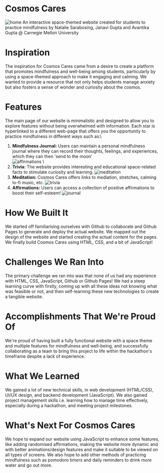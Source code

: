 # Cosmos Cares 
![home](https://github.com/guptajanavi/cosmos-cares/assets/79553848/649d146c-ecbf-49d3-bcb0-f2f431c85e64)
An interactive space-themed website created for students to practice mindfulness by Natalie Sarabosing, Janavi Gupta and Avantika Gupta @ Carnegie Mellon University

# Inspiration
The inspiration for Cosmos Cares came from a desire to create a platform that promotes mindfulness and well-being among students, particularly by using a space-themed approach to make it engaging and calming. We wanted to provide a resource that not only helps students manage anxiety but also fosters a sense of wonder and curiosity about the cosmos.

# Features
The main page of our website is minimalistic and designed to allow you to explore features without being overwhelmed with information. Each star is hyperlinked to a different web-page that offers you the opportunity to practice mindfulness in different ways such as:\

1. **Mindfulness Journal:** Users can maintain a personal mindfulness journal where they can record their thoughts, feelings, and experiences, which they can then 'send to the moon'\
![affirmations](https://github.com/guptajanavi/cosmos-cares/assets/79553848/77748f6c-beb5-4956-a841-5be235fcc83f)
\
2. **Trivia:** The website provides interesting and educational space-related facts to stimulate curiosity and learning. 
![meditation](https://github.com/guptajanavi/cosmos-cares/assets/79553848/88cdf3f1-78fe-4b64-a8ef-630feaf2a566)
3. **Meditation:** Cosmos Cares offers links to mediation, stretches, calming lo-fi music, etc.
![trivia](https://github.com/guptajanavi/cosmos-cares/assets/79553848/192271f2-8fed-4466-af1e-658e1dc12b56)
4. **Affirmations:** Users can access a collection of positive affirmations to boost their self-esteem!
![journal](https://github.com/guptajanavi/cosmos-cares/assets/79553848/dca1eaf2-77fe-42fc-a68f-f4fd357b7e64)

# How We Built It
We started off familiarising ourselves with Github to collaborate and Github Pages to generate and deploy the actual website. We mapped out the design of the website and started creating the actual content for the pages. We finally build Cosmos Cares using HTML, CSS, and a bit of JavaScript!

# Challenges We Ran Into
The primary challenge we ran into was that none of us had any experience with HTML, CSS, JavaScript, Github or Github Pages! We had a steep learning curve with firstly, coming up with all these ideas not knowing what was feasible or not, and then self-learning these new technologies to create a tangible website.

# Accomplishments That We're Proud Of
We're proud of having built a fully functional website with a space theme and multiple features for mindfulness and well-being, and successfully collaborating as a team to bring this project to life within the hackathon's timeframe despite a lack of experience.

# What We Learned
We gained a lot of new technical skills, in web development (HTML/CSS), UI/UX design, and backend development (JavaScript). We also gained project management skills i.e. learning how to manage time effectively, especially during a hackathon, and meeting project milestones.

# What's Next For Cosmos Cares
We hope to expand our website using JavaScript to enhance some features, like adding randomised affirmations, making the website more dynamic and with better animations/design features and make it suitable to be viewed on all types of screens. We also hope to add other methods of practicing mindfulness such as pomodoro timers and daily reminders to drink more water and go out more.
